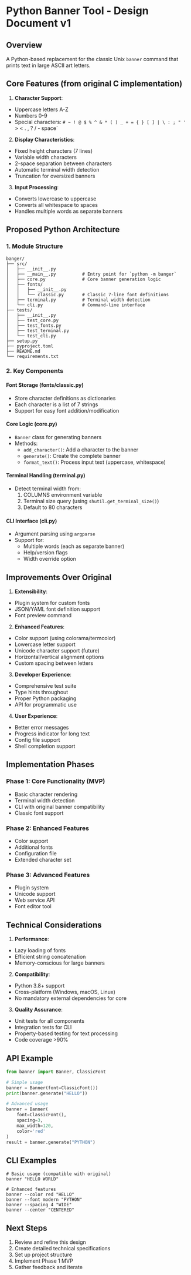 # Python Banner Tool - Design Document v1

## Overview

A Python-based replacement for the classic Unix `banner` command that prints text in large ASCII art
letters.

## Core Features (from original C implementation)

1. **Character Support**:
  - Uppercase letters A-Z
  - Numbers 0-9
  - Special characters: `# ~ ! @ $ % ^ & * ( ) _ + = { } [ ] | \ : ; " ' ` > < . , ? / - space`

2. **Display Characteristics**:
  - Fixed height characters (7 lines)
  - Variable width characters
  - 2-space separation between characters
  - Automatic terminal width detection
  - Truncation for oversized banners

3. **Input Processing**:
  - Converts lowercase to uppercase
  - Converts all whitespace to spaces
  - Handles multiple words as separate banners

## Proposed Python Architecture

### 1. Module Structure

```
banger/
├── src/
│   ├── __init__.py
│   ├── __main__.py          # Entry point for `python -m banger`
│   ├── core.py              # Core banner generation logic
│   ├── fonts/
│   │   ├── __init__.py
│   │   └── classic.py       # Classic 7-line font definitions
│   ├── terminal.py          # Terminal width detection
│   └── cli.py               # Command-line interface
├── tests/
│   ├── __init__.py
│   ├── test_core.py
│   ├── test_fonts.py
│   ├── test_terminal.py
│   └── test_cli.py
├── setup.py
├── pyproject.toml
├── README.md
└── requirements.txt
```

### 2. Key Components

#### Font Storage (fonts/classic.py)

- Store character definitions as dictionaries
- Each character is a list of 7 strings
- Support for easy font addition/modification

#### Core Logic (core.py)

- `Banner` class for generating banners
- Methods:
  - `add_character()`: Add a character to the banner
  - `generate()`: Create the complete banner
  - `format_text()`: Process input text (uppercase, whitespace)

#### Terminal Handling (terminal.py)

- Detect terminal width from:
  1. COLUMNS environment variable
  2. Terminal size query (using `shutil.get_terminal_size()`)
  3. Default to 80 characters

#### CLI Interface (cli.py)

- Argument parsing using `argparse`
- Support for:
  - Multiple words (each as separate banner)
  - Help/version flags
  - Width override option

## Improvements Over Original

1. **Extensibility**:
  - Plugin system for custom fonts
  - JSON/YAML font definition support
  - Font preview command

2. **Enhanced Features**:
  - Color support (using colorama/termcolor)
  - Lowercase letter support
  - Unicode character support (future)
  - Horizontal/vertical alignment options
  - Custom spacing between letters

3. **Developer Experience**:
  - Comprehensive test suite
  - Type hints throughout
  - Proper Python packaging
  - API for programmatic use

4. **User Experience**:
  - Better error messages
  - Progress indicator for long text
  - Config file support
  - Shell completion support

## Implementation Phases

### Phase 1: Core Functionality (MVP)

- Basic character rendering
- Terminal width detection
- CLI with original banner compatibility
- Classic font support

### Phase 2: Enhanced Features

- Color support
- Additional fonts
- Configuration file
- Extended character set

### Phase 3: Advanced Features

- Plugin system
- Unicode support
- Web service API
- Font editor tool

## Technical Considerations

1. **Performance**:
  - Lazy loading of fonts
  - Efficient string concatenation
  - Memory-conscious for large banners

2. **Compatibility**:
  - Python 3.8+ support
  - Cross-platform (Windows, macOS, Linux)
  - No mandatory external dependencies for core

3. **Quality Assurance**:
  - Unit tests for all components
  - Integration tests for CLI
  - Property-based testing for text processing
  - Code coverage >90%

## API Example

```python
from banner import Banner, ClassicFont

# Simple usage
banner = Banner(font=ClassicFont())
print(banner.generate("HELLO"))

# Advanced usage
banner = Banner(
    font=ClassicFont(),
    spacing=3,
    max_width=120,
    color='red'
)
result = banner.generate("PYTHON")
```

## CLI Examples

```ascii
# Basic usage (compatible with original)
banner "HELLO WORLD"

# Enhanced features
banner --color red "HELLO"
banner --font modern "PYTHON"
banner --spacing 4 "WIDE"
banner --center "CENTERED"
```

## Next Steps

1. Review and refine this design
2. Create detailed technical specifications
3. Set up project structure
4. Implement Phase 1 MVP
5. Gather feedback and iterate
